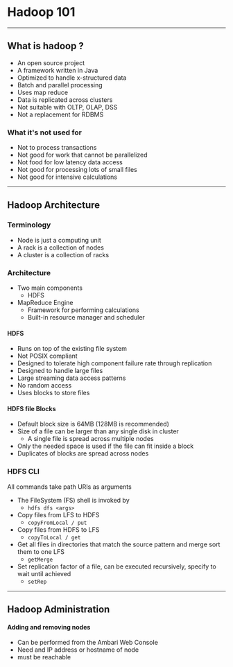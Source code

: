 # Hadoop 101
---
## What is hadoop ?
- An open source project
- A framework written in Java
- Optimized to handle x-structured data
- Batch and parallel processing
- Uses map reduce
- Data is replicated across clusters
- Not suitable with OLTP, OLAP, DSS
- Not a replacement for RDBMS

### What it's not used for
- Not to process transactions
- Not good for work that cannot be parallelized
- Not food for low latency data access
- Not good for processing lots of small files
- Not good for intensive calculations

---
## Hadoop Architecture

### Terminology
- Node is just a computing unit
- A rack is a collection of nodes
- A cluster is a collection of racks

### Architecture
-  Two main components
	- HDFS
- MapReduce Engine
	- Framework for performing calculations
	- Built-in resource manager and scheduler

#### HDFS
- Runs on top of the existing file system
- Not POSIX compliant
- Designed to tolerate high component failure rate through replication
- Designed to handle large files
- Large streaming data access patterns
- No random access
- Uses blocks to store files

#### HDFS file Blocks
- Default block size is 64MB (128MB is recommended)
- Size of a file can be larger than any single disk in cluster
	- A single file is spread across multiple nodes
- Only the needed space is used if the file can fit inside a block
- Duplicates of blocks are spread across nodes

### HDFS CLI
All commands take path URIs as arguments
- The FileSystem (FS) shell is invoked by
	- `hdfs dfs <args>`
- Copy files from LFS to HDFS
	- `copyFromLocal / put`
- Copy files from HDFS to LFS
	- `copyToLocal / get`
- Get all files in directories that match the source pattern and merge sort them to one LFS
	- `getMerge`
- Set replication factor of a file, can be executed recursively, specify to wait until achieved
	- `setRep`

---
## Hadoop Administration
#### Adding and removing nodes
- Can be performed from the Ambari Web Console
- Need and IP address or hostname of node
- must be reachable
